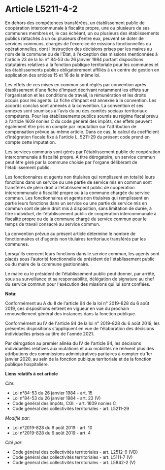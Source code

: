 # Article L5211-4-2

En dehors des compétences transférées, un établissement public de coopération intercommunale à fiscalité propre, une ou
plusieurs de ses communes membres et, le cas échéant, un ou plusieurs des établissements publics rattachés à un ou plusieurs
d'entre eux, peuvent se doter de services communs, chargés de l'exercice de missions fonctionnelles ou opérationnelles, dont
l'instruction des décisions prises par les maires au nom de la commune ou de l'Etat, à l'exception des missions mentionnées à
l'article 23 de la loi n° 84-53 du 26 janvier 1984 portant dispositions statutaires relatives à la fonction publique
territoriale pour les communes et les établissements publics obligatoirement affiliés à un centre de gestion en application
des articles 15 et 16 de la même loi.

Les effets de ces mises en commun sont réglés par convention après établissement d'une fiche d'impact décrivant notamment les
effets sur l'organisation et les conditions de travail, la rémunération et les droits acquis pour les agents. La fiche
d'impact est annexée à la convention. Les accords conclus sont annexés à la convention. La convention et ses annexes sont
soumises à l'avis du ou des comités sociaux territoriaux compétents. Pour les établissements publics soumis au régime fiscal
prévu à l'article 1609 nonies C du code général des impôts, ces effets peuvent également être pris en compte par imputation
sur l'attribution de compensation prévue au même article. Dans ce cas, le calcul du coefficient d'intégration fiscale fixé à
l'article L. 5211-29 du présent code prend en compte cette imputation.

Les services communs sont gérés par l'établissement public de coopération intercommunale à fiscalité propre. A titre
dérogatoire, un service commun peut être géré par la commune choisie par l'organe délibérant de l'établissement public.

Les fonctionnaires et agents non titulaires qui remplissent en totalité leurs fonctions dans un service ou une partie de
service mis en commun sont transférés de plein droit à l'établissement public de coopération intercommunale à fiscalité
propre ou à la commune chargée du service commun. Les fonctionnaires et agents non titulaires qui remplissent en partie leurs
fonctions dans un service ou une partie de service mis en commun sont de plein droit mis à disposition, sans limitation de
durée, à titre individuel, de l'établissement public de coopération intercommunale à fiscalité propre ou de la commune chargé
du service commun pour le temps de travail consacré au service commun.

La convention prévue au présent article détermine le nombre de fonctionnaires et d'agents non titulaires territoriaux
transférés par les communes.

Lorsqu'ils exercent leurs fonctions dans le service commun, les agents sont placés sous l'autorité fonctionnelle du président
de l'établissement public ou du maire de la commune gestionnaire.

Le maire ou le président de l'établissement public peut donner, par arrêté, sous sa surveillance et sa responsabilité,
délégation de signature au chef du service commun pour l'exécution des missions qui lui sont confiées.

**Nota:**

Conformément au A du II de l'article 94 de la loi n° 2019-828 du 6 août 2019, ces dispositions entrent en vigueur en vue du
prochain renouvellement général des instances dans la fonction publique.

Conformément au IV de l'article 94 de la loi n° 2019-828 du 6 août 2019, les présentes dispositions s'appliquent en vue de
l'élaboration des décisions individuelles prises au titre de l'année 2021.

Par dérogation au premier alinéa du IV de l'article 94, les décisions individuelles relatives aux mutations et aux mobilités
ne relèvent plus des attributions des commissions administratives paritaires à compter du 1er janvier 2020, au sein de la
fonction publique territoriale et de la fonction publique hospitalière.

**Liens relatifs à cet article**

_Cite_:

  - Loi n°84-53 du 26 janvier 1984 - art. 15
  - Loi n°84-53 du 26 janvier 1984 - art. 23 (V)
  - Code général des impôts, CGI. - art. 1609 nonies C
  - Code général des collectivités territoriales - art. L5211-29

_Modifié par_:

  - Loi n°2019-828 du 6 août 2019 - art. 10
  - Loi n°2019-828 du 6 août 2019 - art. 4

_Cité par_:

  - Code général des collectivités territoriales - art. L2512-9 (VD)
  - Code général des collectivités territoriales - art. L5111-7 (V)
  - Code général des collectivités territoriales - art. L5842-2 (V)
